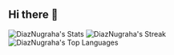 ## Hi there 👋

<!--
**DiazNugraha/DiazNugraha** is a ✨ _special_ ✨ repository because its `README.md` (this file) appears on your GitHub profile.

Here are some ideas to get you started:

- 🔭 I’m currently working on ...
- 🌱 I’m currently learning ...
- 👯 I’m looking to collaborate on ...
- 🤔 I’m looking for help with ...
- 💬 Ask me about ...
- 📫 How to reach me: ...
- 😄 Pronouns: ...
- ⚡ Fun fact: ...
-->
![DiazNugraha's Stats](https://github-readme-stats.vercel.app/api?username=DiazNugraha&theme=dark&show_icons=true&hide_border=true&count_private=true)
![DiazNugraha's Streak](https://github-readme-streak-stats.herokuapp.com/?user=DiazNugraha&theme=dark&hide_border=true)
![DiazNugraha's Top Languages](https://github-readme-stats.vercel.app/api/top-langs/?username=DiazNugraha&theme=dark&show_icons=true&hide_border=true&layout=compact)


